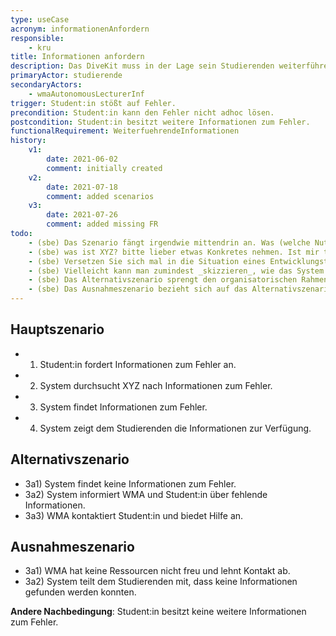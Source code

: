 ```yaml
---
type: useCase
acronym: informationenAnfordern
responsible: 
    - kru
title: Informationen anfordern
description: Das DiveKit muss in der Lage sein Studierenden weiterführende Informationen (zum Beispiel Videos/Webseiten/Vorlesungsmaterialien) zu konkreten Fehlern zur Verfügung zu stellen.
primaryActor: studierende
secondaryActors:
    - wmaAutonomousLecturerInf
trigger: Student:in stößt auf Fehler.
precondition: Student:in kann den Fehler nicht adhoc lösen.
postcondition: Student:in besitzt weitere Informationen zum Fehler.
functionalRequirement: WeiterfuehrendeInformationen
history:
    v1:
        date: 2021-06-02
        comment: initially created
    v2:
        date: 2021-07-18
        comment: added scenarios
    v3:
        date: 2021-07-26
        comment: added missing FR
todo: 
    - (sbe) Das Szenario fängt irgendwie mittendrin an. Was (welche Nutzeraktion) kommt vorher?
    - (sbe) was ist XYZ? bitte lieber etwas Konkretes nehmen. Ist mir tatsächlich unklar, wenn ich nur das Szenario lese. 
    - (sbe) Versetzen Sie sich mal in die Situation eines Entwicklungsteams - wären Sie in der Lage, auf der Basis dieser Beschreibung Software zu bauen? Natürlich sollte ein UC keine Implementierung (z.B. backend-seitig) spezifizieren. Aber mir ist auch der Bedienablauf ziemlich unklar, also z.B. _wo_ die Studentin einen Link zur Lösung sieht.
    - (sbe) Vielleicht kann man zumindest _skizzieren_, wie das System zu dem Vorschlag kommt - z.B. sowas wie Pattern Matching auf eine Exception  
    - (sbe) Das Alternativszenario sprengt den organisatorischen Rahmen ziemlich gründlich - wenn bei _jedem_ Fehler der WMA Hilfe anbietet. M.E. reicht es, wenn einfach in der Hinweis-Datenbank kein Link hinterlegt ist und da dann steht "keine Ahnung, guck halt selbst in stackoverflow und Buch X, Y und Z" (sinngemäss, grins)
    - (sbe) Das Ausnahmeszenario bezieht sich auf das Alternativszenario, oder? Unüblich. Eher auf das Hauptszenario. Vielleicht gibts hier kein Ausnahmeszenario. 
---
```



## Hauptszenario
* 1) Student:in fordert Informationen zum Fehler an.
* 2) System durchsucht XYZ nach Informationen zum Fehler.
* 3) System findet Informationen zum Fehler.
* 4) System zeigt dem Studierenden die Informationen zur Verfügung.

## Alternativszenario
* 3a1) System findet keine Informationen zum Fehler.
* 3a2) System informiert WMA und Student:in über fehlende Informationen.
* 3a3) WMA kontaktiert Student:in und biedet Hilfe an.

## Ausnahmeszenario 
* 3a1) WMA hat keine Ressourcen nicht freu und lehnt Kontakt ab. 
* 3a2) System teilt dem Studierenden mit, dass keine Informationen gefunden werden konnten.

**Andere Nachbedingung**: Student:in besitzt keine weitere Informationen zum Fehler.
